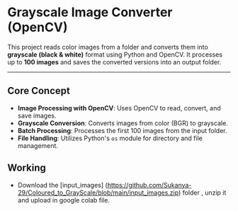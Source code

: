 # Grayscale Image Converter (OpenCV)

This project reads color images from a folder and converts them into **grayscale (black & white)** format using Python and OpenCV. It processes up to **100 images** and saves the converted versions into an output folder.

---

## Core Concept

- **Image Processing with OpenCV**: Uses OpenCV to read, convert, and save images.
- **Grayscale Conversion**: Converts images from color (BGR) to grayscale.
- **Batch Processing**: Processes the first 100 images from the input folder.
- **File Handling**: Utilizes Python's `os` module for directory and file management.

## Working

- Download the [input_images] (https://github.com/Sukanya-29/Coloured_to_GrayScale/blob/main/input_images.zip) folder , unzip it and upload in google colab file.


